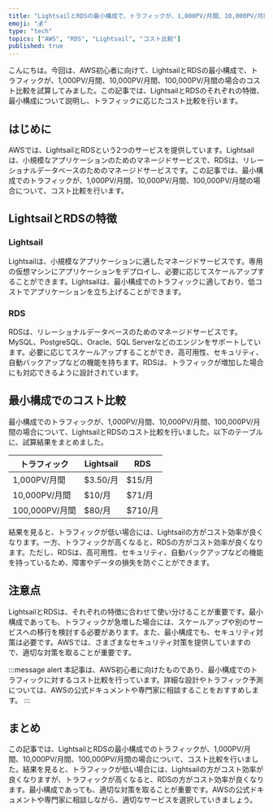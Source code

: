 ```yaml
---
title: "LightsailとRDSの最小構成で、トラフィックが、1,000PV/月間、10,000PV/月間、100,000PV/月間の場合のコスト比較を試算してみた"
emoji: "💰"
type: "tech"
topics: ["AWS", "RDS", "Lightsail", "コスト比較"]
published: true
---
```


こんにちは。今回は、AWS初心者に向けて、LightsailとRDSの最小構成で、トラフィックが、1,000PV/月間、10,000PV/月間、100,000PV/月間の場合のコスト比較を試算してみました。この記事では、LightsailとRDSのそれぞれの特徴、最小構成について説明し、トラフィックに応じたコスト比較を行います。

## はじめに

AWSでは、LightsailとRDSという2つのサービスを提供しています。Lightsailは、小規模なアプリケーションのためのマネージドサービスで、RDSは、リレーショナルデータベースのためのマネージドサービスです。この記事では、最小構成でのトラフィックが、1,000PV/月間、10,000PV/月間、100,000PV/月間の場合について、コスト比較を行います。

## LightsailとRDSの特徴

### Lightsail

Lightsailは、小規模なアプリケーションに適したマネージドサービスです。専用の仮想マシンにアプリケーションをデプロイし、必要に応じてスケールアップすることができます。Lightsailは、最小構成でのトラフィックに適しており、低コストでアプリケーションを立ち上げることができます。

### RDS

RDSは、リレーショナルデータベースのためのマネージドサービスです。MySQL、PostgreSQL、Oracle、SQL Serverなどのエンジンをサポートしています。必要に応じてスケールアップすることができ、高可用性、セキュリティ、自動バックアップなどの機能を持ちます。RDSは、トラフィックが増加した場合にも対応できるように設計されています。

## 最小構成でのコスト比較

最小構成でのトラフィックが、1,000PV/月間、10,000PV/月間、100,000PV/月間の場合について、LightsailとRDSのコスト比較を行いました。以下のテーブルに、試算結果をまとめました。

| トラフィック | Lightsail | RDS |
|-------------|-----------|-----|
| 1,000PV/月間 | $3.50/月  | $15/月 |
| 10,000PV/月間 | $10/月 | $71/月 |
| 100,000PV/月間 | $80/月 | $710/月 |

結果を見ると、トラフィックが低い場合には、Lightsailの方がコスト効率が良くなります。一方、トラフィックが高くなると、RDSの方がコスト効率が良くなります。ただし、RDSは、高可用性、セキュリティ、自動バックアップなどの機能を持っているため、障害やデータの損失を防ぐことができます。

## 注意点

LightsailとRDSは、それぞれの特徴に合わせて使い分けることが重要です。最小構成であっても、トラフィックが急増した場合には、スケールアップや別のサービスへの移行を検討する必要があります。また、最小構成でも、セキュリティ対策は必要です。AWSでは、さまざまなセキュリティ対策を提供していますので、適切な対策を取ることが重要です。

:::message alert
本記事は、AWS初心者に向けたものであり、最小構成でのトラフィックに対するコスト比較を行っています。詳細な設計やトラフィック予測については、AWSの公式ドキュメントや専門家に相談することをおすすめします。
:::

## まとめ

この記事では、LightsailとRDSの最小構成でのトラフィックが、1,000PV/月間、10,000PV/月間、100,000PV/月間の場合について、コスト比較を行いました。結果を見ると、トラフィックが低い場合には、Lightsailの方がコスト効率が良くなりますが、トラフィックが高くなると、RDSの方がコスト効率が良くなります。最小構成であっても、適切な対策を取ることが重要です。AWSの公式ドキュメントや専門家に相談しながら、適切なサービスを選択していきましょう。
